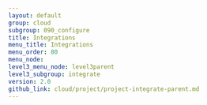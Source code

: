 ```yaml
---
layout: default
group: cloud
subgroup: 090_configure
title: Integrations
menu_title: Integrations
menu_order: 80
menu_node:
level3_menu_node: level3parent
level3_subgroup: integrate
version: 2.0
github_link: cloud/project/project-integrate-parent.md
---
```

